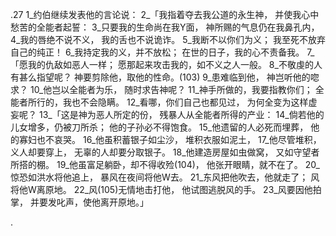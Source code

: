 .27 
1_约伯继续发表他的言论说： 
2_「我指着夺去我公道的永生神， 
并使我心中愁苦的全能者起誓： 
3_只要我的生命尚在我Y面， 
神所赐的气息仍在我鼻孔内， 
4_我的唇绝不说不义， 
我的舌也不说诡诈。 
5_我断不以你们为义； 
我至死不放弃自己的纯正！ 
6_我持定我的义，并不放松； 
在世的日子，我的心不责备我。 
7_「愿我的仇敌如恶人一样； 
愿那起来攻击我的，如不义之人一般。 
8_不敬虔的人有甚么指望呢？ 
神要剪除他，取他的性命。(103) 
9_患难临到他， 
神岂听他的唿求？ 
10_他岂以全能者为乐， 
随时求告神呢？ 
11_神手所做的，我要指教你们； 
全能者所行的，我也不会隐瞒。 
12_看哪，你们自己也都见过， 
为何全变为这样虚妄呢？ 
13_「这是神为恶人所定的份， 
残暴人从全能者所得的产业： 
14_倘若他的儿女增多，仍被刀所杀； 
他的子孙必不得饱食。 
15_他遗留的人必死而埋葬， 
他的寡妇也不哀哭。 
16_他虽积蓄银子如尘沙， 
堆积衣服如泥土， 
17_他尽管堆积，义人却要穿上， 
无辜的人却要分取银子。 
18_他建造房屋如虫做窝， 
又如守望者所搭的棚。 
19_他虽富足躺卧，却不得收殓(104)， 
他张开眼睛，就不在了。 
20_惊恐如洪水将他追上， 
暴风在夜间将他W去。 
21_东风把他吹去，他就走了； 
风将他W离原地。 
22_风(105)无情地击打他， 
他试图逃脱风的手。 
23_风要因他拍掌， 
并要发叱声，使他离开原地。」 

.